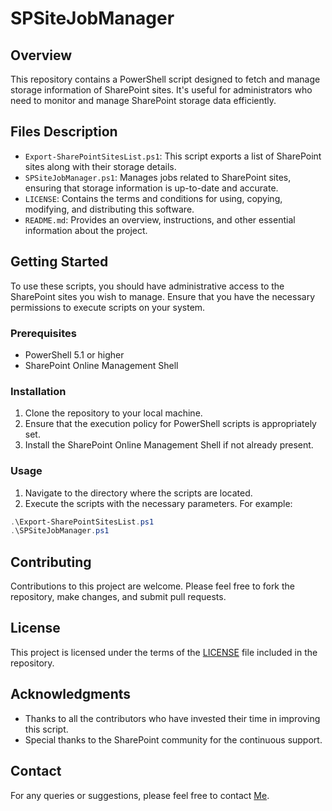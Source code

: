# SPSiteJobManager

## Overview
This repository contains a PowerShell script designed to fetch and manage storage information of SharePoint sites. It's useful for administrators who need to monitor and manage SharePoint storage data efficiently.

## Files Description

- `Export-SharePointSitesList.ps1`: This script exports a list of SharePoint sites along with their storage details.
- `SPSiteJobManager.ps1`: Manages jobs related to SharePoint sites, ensuring that storage information is up-to-date and accurate.
- `LICENSE`: Contains the terms and conditions for using, copying, modifying, and distributing this software.
- `README.md`: Provides an overview, instructions, and other essential information about the project.

## Getting Started

To use these scripts, you should have administrative access to the SharePoint sites you wish to manage. Ensure that you have the necessary permissions to execute scripts on your system.

### Prerequisites

- PowerShell 5.1 or higher
- SharePoint Online Management Shell

### Installation

1. Clone the repository to your local machine.
2. Ensure that the execution policy for PowerShell scripts is appropriately set.
3. Install the SharePoint Online Management Shell if not already present.

### Usage

1. Navigate to the directory where the scripts are located.
2. Execute the scripts with the necessary parameters. For example:

```powershell
.\Export-SharePointSitesList.ps1
.\SPSiteJobManager.ps1
```

## Contributing

Contributions to this project are welcome. Please feel free to fork the repository, make changes, and submit pull requests.

## License

This project is licensed under the terms of the [LICENSE](LICENSE) file included in the repository.

## Acknowledgments

- Thanks to all the contributors who have invested their time in improving this script.
- Special thanks to the SharePoint community for the continuous support.

## Contact

For any queries or suggestions, please feel free to contact [Me](mailto:chennoufishak@gmail.com).

